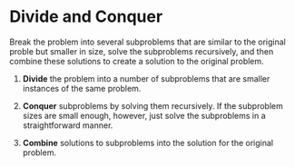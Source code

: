 # Divide and Conquer

Break the problem into several subproblems that are similar to the original proble but smaller in size, solve the subproblems recursively, and then combine these solutions to create a solution to the original problem.

1. __Divide__ the problem into a number of subproblems that are smaller instances of the same problem.

2. __Conquer__ subproblems by solving them recursively. If the subproblem sizes are small enough, however, just solve the subproblems in a straightforward manner.

3. __Combine__ solutions to subproblems into the solution for the original problem.
